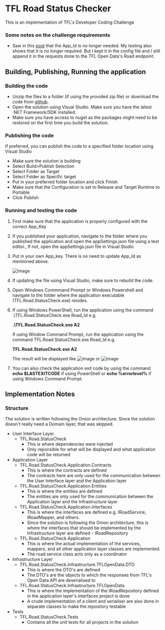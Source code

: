 # TFL Road Status Checker
This is an implementation of TFL's Developer Coding Challenge

### Some notes on the challenge requirements
* Saw in this [post](https://techforum.tfl.gov.uk/t/not-able-to-find-app-id-and-key/1883/2) that the App_Id is no longer needed. My testing also shows that it is no longer required. But I kept it in the config file and I still append it in the requests done to the TFL Open Data's Road endpoint.

## Building, Publishing, Running the application

### Building the code
* Unzip the files to a folder (if using the provided zip file) or download the code from [github](https://github.com/rbbarranco/tfl-road-statuscheck). 
* Open the solution using Visual Studio. Make sure you have the latest .NET Framework/SDK installed.
* Make sure you have access to nuget as the packages might need to be restored on the first time you build the solution.

### Publishing the code
If preferred, you can publish the code to a specified folder location using Visual Studio
* Make sure the solution is building
* Select Build>Publish Selection
* Select Folder as Target
* Select Folder as Specific target
* Put in your preferred folder location and click Finish
* Make sure that the Configuration is set to Release and Target Runtime to Portable
* Click Publish

### Running and testing the code
1. First make sure that the application is properly configured with the correct App_Key
2. If you published your application, navigate to the folder where you published the application and open the appSettings.json file using a text editor., If not, open the appSettings.json file in Visual Studio
3. Put in your own App_key. There is no need to update App_Id as mentioned above.

   ![image](https://user-images.githubusercontent.com/21362502/222507673-6ad7da13-aa23-459d-a18d-29cf3fb3b5b3.png)

4. If updating the file using Visual Studio, make sure to rebuild the code.
5. Open Windows Commmand Prompt or Windows Powershell and navigate to the folder where the application executable (TFL.Road.StatusCheck.exe) resides.
6. If using Windows PowerShell, run the application using the command .\TFL.Road.StatusCheck.exe Road_Id e.g. 
   
   **.\TFL.Road.StatusCheck.exe A2**

   If using Window Command Prompt, run the application using the command TFL.Road.StatusCheck.exe Road_Id e.g. 
   
   **TFL.Road.StatusCheck.exe A2**

    The result will be displayed like
![image](https://user-images.githubusercontent.com/21362502/222509872-305708b7-f7f8-4c29-b34e-3586b040dd23.png) or
![image](https://user-images.githubusercontent.com/21362502/222510027-7c368c77-7b01-4fab-a841-ebce0b2abc5e.png)
 
7. You can also check the application exit code by using the command **echo $LASTEXITCODE** if using PowerShell or **echo %errorlevel%** if using Windows Command Prompt.

## Implementation Notes

### Structure
The solution is written following the Onion architecture. Since the solution doesn't really need a Domain layer, that was skipped.
* User Interface Layer
   * TFL.Road.StatusCheck
      * This is where dependencies were injected
      * Only reponsible for what will be displayed and what application code will be returned
* Application Layer
   * TFL.Road.StatusCheck.Application.Contracts
      * This is where the contracts are defined
      * The contracts here are only used for the communication between the User Interface layer and the Application layer
   * TFL.Road.StatusCheck.Application.Entities
      * This is where the entities are defined
      * The entities are only used for the communication between the Application layer and the Infrastructure layer
   * TFL.Road.StatusCheck.Application.Interfaces
      * This is where the interfaces are defined e.g. IRoadService, IRoadMapper, and others.
      * Since the solution is following the Onion architecture, this is where the interfaces that should be implemented by the Infrastructure layer are defined - IRoadRepository
   * TFL.Road.StatusCheck.Application
      * This is where the actual implementation of the services, mappers, and all other application layer classes are implemented.
      * The road service class acts only as a coordinator
* Infrastructure Layer
   * TFL.Road.StatusCheck.Infrastructure.TFLOpenData.DTO
      * This is where the DTO's are defined
      * The DTO's are the objects to which the responses from TFL's Open Data API are deserialised to
   * TFL.Road.StatusCheck.Infrastructure.TFLOpenData
      * This is where the implementation of the IRoadRepository defined in the application layer's interfaces project is done
      * A crude implementation of a client and serialiser are also done in separate classes to make the repository testable
* Tests
   * TFL.Road.StatusCheck.Tests
      * Contains all the unit tests for all projects in the solution
  
